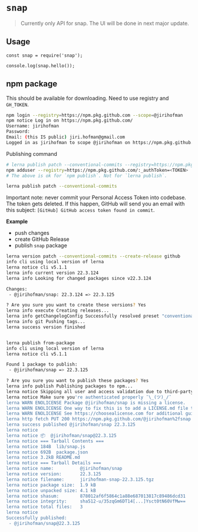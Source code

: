 # `snap`

> Currently only API for snap. The UI will be done in next major update.

## Usage

```
const snap = require('snap');

console.log(snap.hello());
```

## npm package
This should be available for downloading. Need to use registry and `GH_TOKEN`.
```sh
npm login --registry=https://npm.pkg.github.com --scope=@jirihofman 
npm notice Log in on https://npm.pkg.github.com/
Username: jirihofman
Password: 
Email: (this IS public) jiri.hofman@gmail.com
Logged in as jirihofman to scope @jirihofman on https://npm.pkg.github.com/.
```

Publishing command
```sh
# lerna publish patch --conventional-commits --registry=https://npm.pkg.github.com --scope=@jirihofman
npm adduser --registry=https://npm.pkg.github.com/:_authToken=<TOKEN>
# The above is ok for `npm publish`. Not for `lerna publish`.

lerna publish patch --conventional-commits
```
Important note: never commit your Personal Access Token into codebase. The token gets deleted. If this happen, GitHub will send you an email with this subject: `[GitHub] GitHub access token found in commit`.

**Example**
- push changes
- create GitHub Release
- publish `snap` package

```sh
lerna version patch --conventional-commits --create-release github                               
info cli using local version of lerna
lerna notice cli v5.1.1
lerna info current version 22.3.124
lerna info Looking for changed packages since v22.3.124

Changes:
 - @jirihofman/snap: 22.3.124 => 22.3.125

? Are you sure you want to create these versions? Yes
lerna info execute Creating releases...
lerna info getChangelogConfig Successfully resolved preset "conventional-changelog-angular"
lerna info git Pushing tags...
lerna success version finished


lerna publish from-package
info cli using local version of lerna
lerna notice cli v5.1.1

Found 1 package to publish:
 - @jirihofman/snap => 22.3.125

? Are you sure you want to publish these packages? Yes
lerna info publish Publishing packages to npm...
lerna notice Skipping all user and access validation due to third-party registry
lerna notice Make sure you're authenticated properly ¯\_(ツ)_/¯
lerna WARN ENOLICENSE Package @jirihofman/snap is missing a license.
lerna WARN ENOLICENSE One way to fix this is to add a LICENSE.md file to the root of this repository.
lerna WARN ENOLICENSE See https://choosealicense.com for additional guidance.
lerna http fetch PUT 200 https://npm.pkg.github.com/@jirihofman%2fsnap 1477ms
lerna success published @jirihofman/snap 22.3.125
lerna notice 
lerna notice 📦  @jirihofman/snap@22.3.125
lerna notice === Tarball Contents === 
lerna notice 184B  lib/snap.js 
lerna notice 692B  package.json
lerna notice 3.2kB README.md   
lerna notice === Tarball Details === 
lerna notice name:          @jirihofman/snap                        
lerna notice version:       22.3.125                                
lerna notice filename:      jirihofman-snap-22.3.125.tgz            
lerna notice package size:  1.9 kB                                  
lerna notice unpacked size: 4.1 kB                                  
lerna notice shasum:        878012af6f5864c1a88e687013817c89486dcd31
lerna notice integrity:     sha512-u/35zqGm6DT14[...]Ysct0tN60VfMw==
lerna notice total files:   3                                       
lerna notice 
Successfully published:
 - @jirihofman/snap@22.3.125
```
